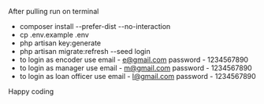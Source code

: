 After pulling run on terminal
- composer install --prefer-dist --no-interaction
- cp .env.example .env
- php artisan key:generate
- php artisan migrate:refresh --seed
        login
- to login as encoder use email - e@gmail.com password - 1234567890
- to login as manager use email - m@gmail.com password - 1234567890
- to login as loan officer use email - l@gmail.com password - 1234567890

Happy coding
